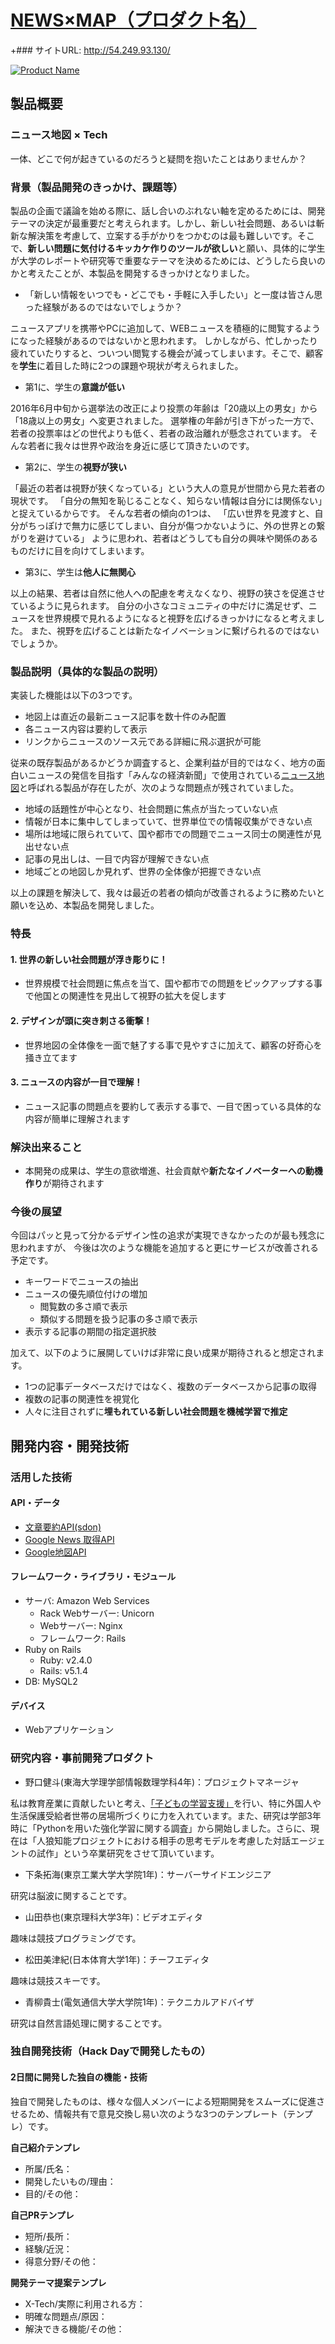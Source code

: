 # [NEWS×MAP（プロダクト名）](http://54.249.93.130/)
 +### サイトURL: http://54.249.93.130/

[![Product Name](image.png)](https://youtu.be/-dl1l4dqURc)

## 製品概要
### ニュース地図 × Tech
一体、どこで何が起きているのだろうと疑問を抱いたことはありませんか？

### 背景（製品開発のきっかけ、課題等）

製品の企画で議論を始める際に、話し合いのぶれない軸を定めるためには、開発テーマの決定が最重要だと考えられます。しかし、新しい社会問題、あるいは斬新な解決策を考慮して、立案する手がかりをつかむのは最も難しいです。そこで、**新しい問題に気付けるキッカケ作りのツールが欲しい**と願い、具体的に学生が大学のレポートや研究等で重要なテーマを決めるためには、どうしたら良いのかと考えたことが、本製品を開発するきっかけとなりました。

* 「新しい情報をいつでも・どこでも・手軽に入手したい」と一度は皆さん思った経験があるのではないでしょうか？

ニュースアプリを携帯やPCに追加して、WEBニュースを積極的に閲覧するようになった経験があるのではないかと思われます。
しかしながら、忙しかったり疲れていたりすると、ついつい閲覧する機会が減ってしまいます。そこで、顧客を**学生**に着目した時に2つの課題や現状が考えられました。

* 第1に、学生の**意識が低い**
  
2016年6月中旬から選挙法の改正により投票の年齢は「20歳以上の男女」から「18歳以上の男女」へ変更されました。
選挙権の年齢が引き下がった一方で、若者の投票率はどの世代よりも低く、若者の政治離れが懸念されています。
そんな若者に我々は世界や政治を身近に感じて頂きたいのです。
  
* 第2に、学生の**視野が狭い**

「最近の若者は視野が狭くなっている」という大人の意見が世間から見た若者の現状です。
「自分の無知を恥じることなく、知らない情報は自分には関係ない」と捉えているからです。
そんな若者の傾向の1つは、
「広い世界を見渡すと、自分がちっぽけで無力に感じてしまい、自分が傷つかないように、外の世界との繋がりを避けている」
ように思われ、若者はどうしても自分の興味や関係のあるものだけに目を向けてしまいます。

* 第3に、学生は**他人に無関心**

以上の結果、若者は自然に他人への配慮を考えなくなり、視野の狭さを促進させているように見られます。
自分の小さなコミュニティの中だけに満足せず、ニュースを世界規模で見れるようになると視野を広げるきっかけになると考えました。
また、視野を広げることは新たなイノベーションに繋げられるのではないでしょうか。

### 製品説明（具体的な製品の説明）

実装した機能は以下の3つです。

* 地図上は直近の最新ニュース記事を数十件のみ配置
* 各ニュース内容は要約して表示
* リンクからニュースのソース元である詳細に飛ぶ選択が可能

従来の既存製品があるかどうか調査すると、企業利益が目的ではなく、地方の面白いニュースの発信を目指す「みんなの経済新聞」で使用されている[ニュース地図](https://minkei.net/map.html)と呼ばれる製品が存在したが、次のような問題点が残されていました。

* 地域の話題性が中心となり、社会問題に焦点が当たっていない点
* 情報が日本に集中してしまっていて、世界単位での情報収集ができない点
* 場所は地域に限られていて、国や都市での問題でニュース同士の関連性が見出せない点
* 記事の見出しは、一目で内容が理解できない点
* 地域ごとの地図しか見れず、世界の全体像が把握できない点

以上の課題を解決して、我々は最近の若者の傾向が改善されるように務めたいと願いを込め、本製品を開発しました。

### 特長

#### 1. 世界の新しい社会問題が浮き彫りに！
* 世界規模で社会問題に焦点を当て、国や都市での問題をピックアップする事で他国との関連性を見出して視野の拡大を促します

#### 2. デザインが頭に突き刺さる衝撃！
* 世界地図の全体像を一面で魅了する事で見やすさに加えて、顧客の好奇心を掻き立てます

#### 3. ニュースの内容が一目で理解！
* ニュース記事の問題点を要約して表示する事で、一目で困っている具体的な内容が簡単に理解されます

### 解決出来ること
* 本開発の成果は、学生の意欲増進、社会貢献や**新たなイノベーターへの動機作り**が期待されます

### 今後の展望
今回はパッと見って分かるデザイン性の追求が実現できなかったのが最も残念に思われますが、
今後は次のような機能を追加すると更にサービスが改善される予定です。
* キーワードでニュースの抽出
* ニュースの優先順位付けの増加
  * 閲覧数の多さ順で表示
  * 類似する問題を扱う記事の多さ順で表示
* 表示する記事の期間の指定選択肢

加えて、以下のように展開していけば非常に良い成果が期待されると想定されます。
* 1つの記事データベースだけではなく、複数のデータベースから記事の取得
* 複数の記事の関連性を視覚化
* 人々に注目されずに**埋もれている新しい社会問題を機械学習で推定**

## 開発内容・開発技術
### 活用した技術
#### API・データ
* [文章要約API(sdon)](http://www.47news.jp/cgi-bin/ra/editor/editor.cgi)
* [Google News 取得API](http://tomehachi.sakura.ne.jp/blog/archives/486)
* [Google地図API](https://developers.google.com/maps/?hl=ja)

#### フレームワーク・ライブラリ・モジュール
* サーバ: Amazon Web Services
  * Rack Webサーバー: Unicorn
  * Webサーバー: Nginx
  * フレームワーク: Rails
* Ruby on Rails
  * Ruby: v2.4.0
  * Rails: v5.1.4
* DB: MySQL2

#### デバイス
* Webアプリケーション

### 研究内容・事前開発プロダクト

* 野口健斗(東海大学理学部情報数理学科4年)：プロジェクトマネージャ

私は教育産業に貢献したいと考え、[「子どもの学習支援」](http://www.city.hadano.kanagawa.jp/www/contents/1001000002773/index.html)を行い、特に外国人や生活保護受給者世帯の居場所づくりに力を入れています。また、研究は学部3年時に「Pythonを用いた強化学習に関する調査」から開始しました。さらに、現在は「人狼知能プロジェクトにおける相手の思考モデルを考慮した対話エージェントの試作」という卒業研究をさせて頂いています。

* 下条拓海(東京工業大学大学院1年)：サーバーサイドエンジニア

研究は脳波に関することです。


* 山田恭也(東京理科大学3年)：ビデオエディタ

趣味は競技プログラミングです。


* 松田美津紀(日本体育大学1年)：チーフエディタ

趣味は競技スキーです。


* 青柳貴士(電気通信大学大学院1年)：テクニカルアドバイザ

研究は自然言語処理に関することです。


### 独自開発技術（Hack Dayで開発したもの）
#### 2日間に開発した独自の機能・技術
独自で開発したものは、様々な個人メンバーによる短期開発をスムーズに促進させるため、情報共有で意見交換し易い次のような3つのテンプレート（テンプレ）です。

**自己紹介テンプレ**
* 所属/氏名：
* 開発したいもの/理由：
* 目的/その他：

**自己PRテンプレ**
* 短所/長所：
* 経験/近況：
* 得意分野/その他：

**開発テーマ提案テンプレ**
* X-Tech/実際に利用される方：
* 明確な問題点/原因：
* 解決できる機能/その他：



